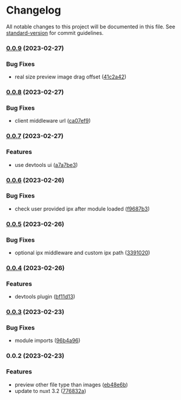 # Changelog

All notable changes to this project will be documented in this file. See [standard-version](https://github.com/conventional-changelog/standard-version) for commit guidelines.

### [0.0.9](https://github.com/cssninjaStudio/nuxt-media-viewer/compare/v0.0.8...v0.0.9) (2023-02-27)


### Bug Fixes

* real size preview image drag offset ([41c2a42](https://github.com/cssninjaStudio/nuxt-media-viewer/commit/41c2a426c6766f8d839330ab4390a82a831ffa0d))

### [0.0.8](https://github.com/cssninjaStudio/nuxt-media-viewer/compare/v0.0.7...v0.0.8) (2023-02-27)


### Bug Fixes

* client middleware url ([ca07ef9](https://github.com/cssninjaStudio/nuxt-media-viewer/commit/ca07ef92fbf36fdc50b39866c8efde169e758d9d))

### [0.0.7](https://github.com/cssninjaStudio/nuxt-media-viewer/compare/v0.0.6...v0.0.7) (2023-02-27)


### Features

* use devtools ui ([a7a7be3](https://github.com/cssninjaStudio/nuxt-media-viewer/commit/a7a7be3d8e28e15d80f8e7ee4ebb814ed8996c0c))

### [0.0.6](https://github.com/cssninjaStudio/nuxt-media-viewer/compare/v0.0.5...v0.0.6) (2023-02-26)


### Bug Fixes

* check user provided ipx after module loaded ([f9687b3](https://github.com/cssninjaStudio/nuxt-media-viewer/commit/f9687b341807b9922d60c5904f8d497c37c5d6fa))

### [0.0.5](https://github.com/cssninjaStudio/nuxt-media-viewer/compare/v0.0.4...v0.0.5) (2023-02-26)


### Bug Fixes

* optional ipx middleware and custom ipx path ([3391020](https://github.com/cssninjaStudio/nuxt-media-viewer/commit/339102054cea952da62f5f7f346f16dbd63fc466))

### [0.0.4](https://github.com/cssninjaStudio/nuxt-media-viewer/compare/v0.0.3...v0.0.4) (2023-02-26)


### Features

* devtools plugin ([bf11d13](https://github.com/cssninjaStudio/nuxt-media-viewer/commit/bf11d139cc4d902c063724f5f6dc44a239274a13))

### [0.0.3](https://github.com/cssninjaStudio/nuxt-media-viewer/compare/v0.0.2...v0.0.3) (2023-02-23)


### Bug Fixes

* module imports ([96b4a96](https://github.com/cssninjaStudio/nuxt-media-viewer/commit/96b4a96d889be42b2cfcc9215c7cef7999e835e2))

### 0.0.2 (2023-02-23)


### Features

* preview other file type than images ([eb48e6b](https://github.com/cssninjaStudio/nuxt-media-viewer/commit/eb48e6b99707197000225eccb3c000709c5d78c6))
* update to nuxt 3.2 ([776832a](https://github.com/cssninjaStudio/nuxt-media-viewer/commit/776832a6fae3d56d94f38784dec7ada49914c7f2))
